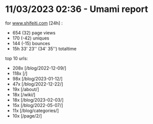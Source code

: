 # 11/03/2023 02:36 - Umami report
for www.shifeiti.com [24h] :

 - 654 (32) page views
 - 170 (-42) uniques
 - 144 (-15) bounces
 - 15h 33' 23'' (34' 35'') totaltime


top 10 urls:
 - 208x [/blog/2022-12-09/]
 - 118x [/]
 - 98x [/blog/2023-01-12/]
 - 47x [/blog/2022-12-22/]
 - 19x [/about/]
 - 18x [/wiki/]
 - 18x [/blog/2023-02-03/]
 - 15x [/blog/2022-05-07/]
 - 11x [/blog/categories/]
 - 10x [/page/2/]


